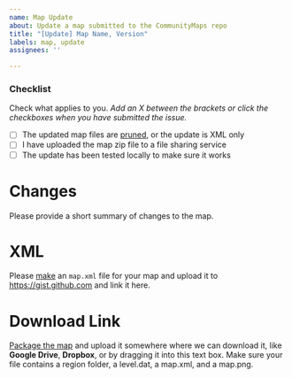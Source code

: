 ```yaml
---
name: Map Update
about: Update a map submitted to the CommunityMaps repo
title: "[Update] Map Name, Version"
labels: map, update
assignees: ''

---
```


### Checklist
Check what applies to you. *Add an X between the brackets or click the checkboxes when you have submitted the issue.*
- [ ] The updated map files are [pruned](https://pgm.dev/docs/guides/packaging/pruning-chunks), or the update is XML only
- [ ] I have uploaded the map zip file to a file sharing service
- [ ] The update has been tested locally to make sure it works

# Changes
Please provide a short summary of changes to the map.

# XML
Please [make](https://pgm.dev/docs/guides/packaging/compiling-and-releasing#the-maps-xml-file) an `map.xml` file for your map and upload it to https://gist.github.com and link it here.

# Download Link
[Package the map](https://pgm.dev/docs/guides/packaging/compiling-and-releasing#compressing-the-folder-to-a-zip-file) and upload it somewhere where we can download it, like **Google Drive**, **Dropbox**, or by dragging it into this text box. Make sure your file contains a region folder, a level.dat, a map.xml, and a map.png.
